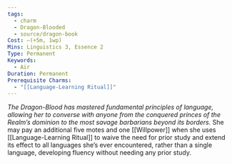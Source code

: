 ```yaml
---
tags:
  - charm
  - Dragon-Blooded
  - source/dragon-book
Cost: —(+5m, 1wp)
Mins: Linguistics 3, Essence 2
Type: Permanent
Keywords:
  - Air
Duration: Permanent
Prerequisite Charms:
  - "[[Language-Learning Ritual]]"
---
```

*The Dragon-Blood has mastered fundamental principles of language, allowing her to converse with anyone from the conquered princes of the Realm’s dominion to the most savage barbarians beyond its borders.*
She may pay an additional five motes and one [[Willpower]] when she uses [[Language-Learning Ritual]] to waive the need for prior study and extend its effect to all languages she’s ever encountered, rather than a single language, developing fluency without needing any prior study.